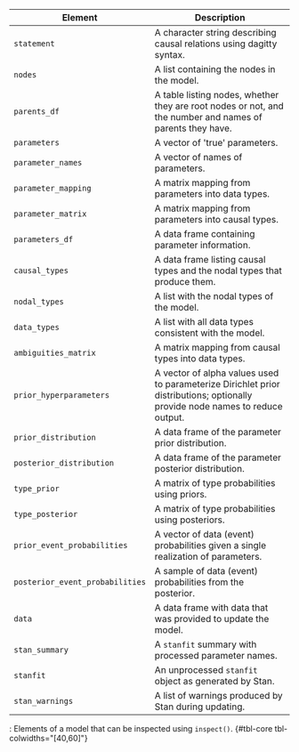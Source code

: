 
| Element                     | Description                                                                                                                                                                     |
|-----------------------------|---------------------------------------------------------------------------------------------------------------------------------------------------------------------------------|
| `statement`                 | A character string describing causal relations using dagitty syntax.                                                                                                            |
| `nodes`                     | A list containing the nodes in the model.                                                                                                                                       |
| `parents_df`                | A table listing nodes, whether they are root nodes or not, and the number and names of parents they have.                                                                       |
| `parameters`                | A vector of 'true' parameters.                                                                                                                                                  |
| `parameter_names`           | A vector of names of parameters.                                                                                                                                               |
| `parameter_mapping`         | A matrix mapping from parameters into data types.                                                                                                                                |
| `parameter_matrix`          | A matrix mapping from parameters into causal types.                                                                                                                              |
| `parameters_df`             | A data frame containing parameter information.                                                                                                                                  |
| `causal_types`              | A data frame listing causal types and the nodal types that produce them.                                                                                                        |
| `nodal_types`               | A list with the nodal types of the model.                                                                                                                                       |
| `data_types`                | A list with all data types consistent with the model.                                                                                     |
| `ambiguities_matrix`        | A matrix mapping from causal types into data types.                                                                                                                              |
| `prior_hyperparameters`     | A vector of alpha values used to parameterize Dirichlet prior distributions; optionally provide node names to reduce output. |
| `prior_distribution`        | A data frame of the parameter prior distribution.                                                                                                                               |
| `posterior_distribution`    | A data frame of the parameter posterior distribution.                                                                                                                           |
| `type_prior`                | A matrix of type probabilities using priors.                                                                                                                                    |
| `type_posterior`         | A matrix of type probabilities using posteriors.                                                                                                                                |
| `prior_event_probabilities` | A vector of data (event) probabilities given a single realization of parameters.                                                     |
| `posterior_event_probabilities` | A sample of data (event) probabilities from the posterior.                                                                                                                     |
| `data`                      | A data frame with data that was provided to update the model.                                                                                                                   |
| `stan_summary`              |  A `stanfit` summary with processed parameter names. |
| `stanfit`                   | An unprocessed `stanfit` object as generated by Stan.                                                                                     |
| `stan_warnings`              | A list of warnings produced by Stan during updating. |


: Elements of a model that can be inspected using `inspect()`. {#tbl-core tbl-colwidths="\[40,60\]"}